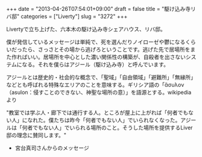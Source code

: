 +++
date = "2013-04-26T07:54:01+09:00"
draft = false
title = "駆け込み寺リバ邸"
categories = ["Liverty"]
slug = "3272"
+++

Livertyで立ち上げた、六本木の駆け込み寺シェアハウス、リバ邸。

僕が発信しているメッセージは単純で、死を選んだりノイローゼや鬱になるくらいだったら、さっさとその場から逃げろということです。逃げた先で居場所をまた作ればいい。居場所を中心とした濃い関係性の構築が、自殺者を出さないシステムになる。それを僕らはアジール（駆け込み寺）と呼んでいます。

アジールとは歴史的・社会的な概念で、「聖域」「自由領域」「避難所」「無縁所」などとも呼ばれる特殊なエリアのことを意味する。ギリシア語の「ἄσυλον（asulon：侵すことのできない、神聖な場所の意）」を語源とする。wikipediaより

"教室では学ぶ人・廊下では通行する人。ところが屋上に上がれば「何者でもない人」になれた。僕たちは昨今「何者でもない人」でいられなくなった。アジールは「何者でもない人」でいられる場所のこと。そうした場所を提供するLiver邸の理念に賛同します。"
- 宮台真司さんからのメッセージ
